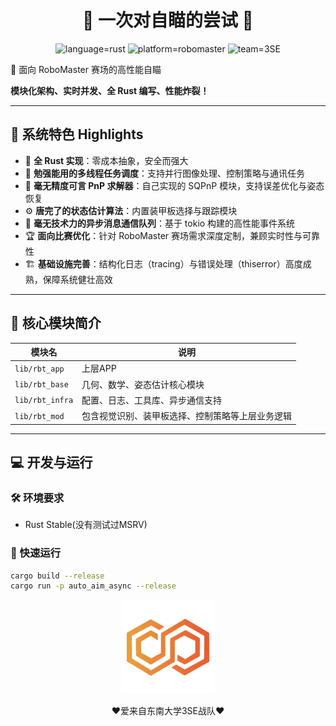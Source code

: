 <p align="center">
  <h1 align="center">🤖 一次对自瞄的尝试 🎯</h1>
  <p align="center">
    <img src="https://img.shields.io/badge/Language-Rust-orange?style=for-the-badge"/ alt="language=rust">
    <img src="https://img.shields.io/badge/Platform-RoboMaster-blue?style=for-the-badge"/ alt="platform=robomaster">
    <img src="https://img.shields.io/badge/Team-3SE-orange?style=for-the-badge"/ alt="team=3SE">
  </p>
</p>

🚀 面向 RoboMaster 赛场的高性能自瞄

**模块化架构、实时并发、全 Rust 编写、性能炸裂！**

---

## 🧠 系统特色 Highlights

- 🦀 **全 Rust 实现**：零成本抽象，安全而强大
- 🚦 **勉强能用的多线程任务调度**：支持并行图像处理、控制策略与通讯任务
- 🎯 **毫无精度可言 PnP 求解器**：自己实现的 SQPnP 模块，支持误差优化与姿态恢复
- ⚙️ **唐完了的状态估计算法**：内置装甲板选择与跟踪模块
- 📡 **毫无技术力的异步消息通信队列**：基于 tokio 构建的高性能事件系统
- 🏆 **面向比赛优化**：针对 RoboMaster 赛场需求深度定制，兼顾实时性与可靠性
- 🏗️ **基础设施完善**：结构化日志（tracing）与错误处理（thiserror）高度成熟，保障系统健壮高效

---

## 📡 核心模块简介

| 模块名                | 说明                                   |
| ------------------- | -------------------------------------- |
| `lib/rbt_app`       | 上层APP                     |
| `lib/rbt_base`      | 几何、数学、姿态估计核心模块                     |
| `lib/rbt_infra`     | 配置、日志、工具库、异步通信支持                   |
| `lib/rbt_mod`       | 包含视觉识别、装甲板选择、控制策略等上层业务逻辑           |

---

## 💻 开发与运行

### 🛠️ 环境要求

- Rust Stable(没有测试过MSRV)

### 🚀 快速运行

```bash
cargo build --release
cargo run -p auto_aim_async --release
```

<p align="center">
  <img src="assets/3se-logo.png" width="150" alt="3SE Logo"/>
  <p align="center">❤️爱来自东南大学3SE战队❤️</p>
</p>
